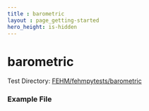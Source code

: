 ```yaml
---
title : barometric
layout : page_getting-started
hero_height: is-hidden
---
```


# barometric



Test Directory: [FEHM/fehmpytests/barometric](https://github.com/lanl/FEHM/tree/master/fehmpytests/barometric)


### Example File 
<pre>

</pre>
